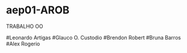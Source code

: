 # aep01-AROB
TRABALHO OO

#Leonardo Artigas
#Glauco O. Custodio
#Brendon Robert
#Bruna Barros
#Alex Rogerio

